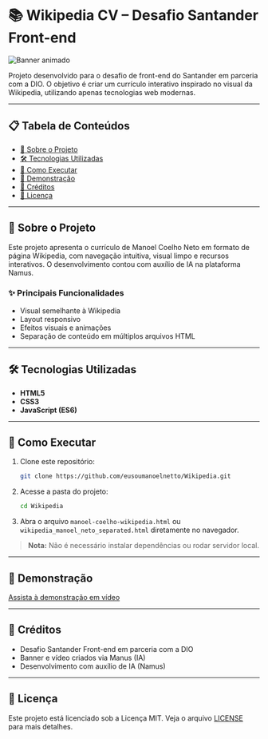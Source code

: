 # 📚 Wikipedia CV – Desafio Santander Front-end

![Banner animado](assets/Criando%20via%20Manus.gif)

Projeto desenvolvido para o desafio de front-end do Santander em parceria com a DIO. O objetivo é criar um currículo interativo inspirado no visual da Wikipedia, utilizando apenas tecnologias web modernas.

---

## 📋 Tabela de Conteúdos

- [📖 Sobre o Projeto](#sobre-o-projeto)
- [🛠️ Tecnologias Utilizadas](#tecnologias-utilizadas)
- [🚀 Como Executar](#como-executar)
- [🎥 Demonstração](#demonstração)
- [🙌 Créditos](#créditos)
- [📜 Licença](#licença)

---

## 📖 Sobre o Projeto

Este projeto apresenta o currículo de Manoel Coelho Neto em formato de página Wikipedia, com navegação intuitiva, visual limpo e recursos interativos. O desenvolvimento contou com auxílio de IA na plataforma Namus.

### ✨ Principais Funcionalidades

- Visual semelhante à Wikipedia
- Layout responsivo
- Efeitos visuais e animações
- Separação de conteúdo em múltiplos arquivos HTML

---

## 🛠️ Tecnologias Utilizadas

- **HTML5**
- **CSS3**
- **JavaScript (ES6)**

---

## 🚀 Como Executar

1. Clone este repositório:

   ```bash
   git clone https://github.com/eusoumanoelnetto/Wikipedia.git
   ```

2. Acesse a pasta do projeto:

   ```bash
   cd Wikipedia
   ```

3. Abra o arquivo `manoel-coelho-wikipedia.html` ou `wikipedia_manoel_neto_separated.html` diretamente no navegador.

> **Nota:** Não é necessário instalar dependências ou rodar servidor local.

---

## 🎥 Demonstração

[Assista à demonstração em vídeo](assets/Criando%20via%20Manus.mp4)

---

## 🙌 Créditos

- Desafio Santander Front-end em parceria com a DIO
- Banner e vídeo criados via Manus (IA)
- Desenvolvimento com auxílio de IA (Namus)

---

## 📜 Licença

Este projeto está licenciado sob a Licença MIT. Veja o arquivo [LICENSE](LICENSE) para mais detalhes.
